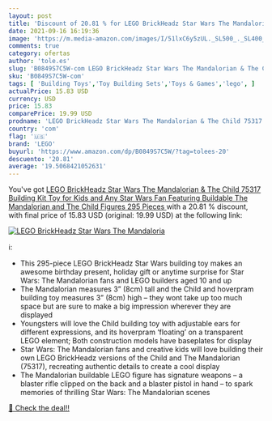 ```yaml
---
layout: post
title: 'Discount of 20.81 % for LEGO BrickHeadz Star Wars The Mandaloria'
date: 2021-09-16 16:19:36
image: 'https://m.media-amazon.com/images/I/51lxC6y5zUL._SL500_._SL400_.jpg'
comments: true
category: ofertas
author: 'tole.es'
slug: 'B0849S7C5W-com LEGO BrickHeadz Star Wars The Mandalorian & The Child...'
sku: 'B0849S7C5W-com'
tags: [ 'Building Toys','Toy Building Sets','Toys & Games','lego', ]
actualPrice: 15.83 USD
currency: USD
price: 15.83
comparePrice: 19.99 USD
prodname: 'LEGO BrickHeadz Star Wars The Mandalorian & The Child 75317 Building Kit  Toy for Kids and Any Star Wars Fan Featuring Buildable The Mandalorian and The Child Figures  295 Pieces '
country: 'com'
flag: '🇺🇸'
brand: 'LEGO'
buyurl: 'https://www.amazon.com/dp/B0849S7C5W/?tag=tolees-20'
descuento: '20.81'
average: '19.5068421052631'
---
```


You've got [LEGO BrickHeadz Star Wars The Mandalorian & The Child 75317 Building Kit  Toy for Kids and Any Star Wars Fan Featuring Buildable The Mandalorian and The Child Figures  295 Pieces ](https://www.amazon.com/dp/B0849S7C5W/?tag=tolees-20) with a  20.81 % discount, with final price of 15.83 USD (original: 19.99 USD) at the following link:

[![LEGO BrickHeadz Star Wars The Mandaloria](https://m.media-amazon.com/images/I/51lxC6y5zUL._SL500_._SL400_.jpg)](https://www.amazon.com/dp/B0849S7C5W/?tag=tolees-20)

ℹ️:

- This 295-piece LEGO BrickHeadz Star Wars building toy makes an awesome birthday present, holiday gift or anytime surprise for Star Wars: The Mandalorian fans and LEGO builders aged 10 and up
- The Mandalorian measures 3” (8cm) tall and the Child and hoverpram building toy measures 3” (8cm) high – they wont take up too much space but are sure to make a big impression wherever they are displayed
- Youngsters will love the Child building toy with adjustable ears for different expressions, and its hoverpram ‘floating’ on a transparent LEGO element; Both construction models have baseplates for display
- Star Wars: The Mandalorian fans and creative kids will love building their own LEGO BrickHeadz versions of the Child and The Mandalorian (75317), recreating authentic details to create a cool display
- The Mandalorian buildable LEGO figure has signature weapons – a blaster rifle clipped on the back and a blaster pistol in hand – to spark memories of thrilling Star Wars: The Mandalorian scenes

[🛒 Check the deal!!](https://www.amazon.com/dp/B0849S7C5W/?tag=tolees-20)
